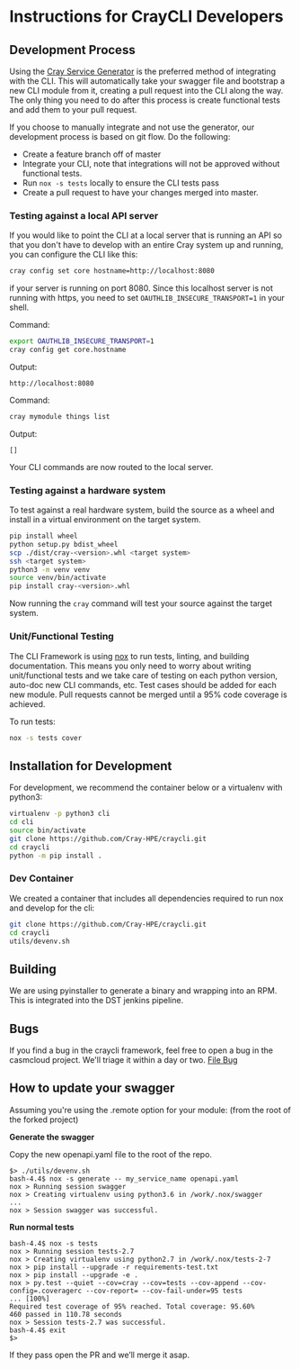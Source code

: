 # Instructions for CrayCLI Developers

## Development Process

Using the [Cray Service Generator](https://github.com/Cray-HPE/cray-generators)
is the preferred method of integrating with the CLI. This will automatically
take your swagger file and bootstrap a new CLI module from it, creating a pull
request into the CLI along the way. The only thing you need to do after this
process is create functional tests and add them to your pull request.

If you choose to manually integrate and not use the generator, our development
process is based on git flow. Do the following:

- Create a feature branch off of master
- Integrate your CLI, note that integrations will not be approved without functional tests.
- Run `nox -s tests` locally to ensure the CLI tests pass
- Create a pull request to have your changes merged into master.

### Testing against a local API server

If you would like to point the CLI at a local server that is running an API so
that you don't have to develop with an entire Cray system up and running, you
can configure the CLI like this:

```bash
cray config set core hostname=http://localhost:8080
```

if your server is running on port 8080. Since this localhost server is not
running with https, you need to set `OAUTHLIB_INSECURE_TRANSPORT=1` in your
shell.

Command:
```bash
export OAUTHLIB_INSECURE_TRANSPORT=1
cray config get core.hostname
```

Output:
```text
http://localhost:8080
```

Command:
```bash
cray mymodule things list
```

Output:
```text
[]
```

Your CLI commands are now routed to the local server.

### Testing against a hardware system

To test against a real hardware system, build the source as a wheel and install
in a virtual environment on the target system.

```bash
pip install wheel
python setup.py bdist_wheel
scp ./dist/cray-<version>.whl <target system>
ssh <target system>
python3 -m venv venv
source venv/bin/activate
pip install cray-<version>.whl
```

Now running the `cray` command will test your source against the target system.

### Unit/Functional Testing

The CLI Framework is using [nox](https://nox.thea.codes/en/stable/) to run
tests, linting, and building documentation. This means you only need to worry
about writing unit/functional tests and we take care of testing on each python
version, auto-doc new CLI commands, etc. Test cases should be added for each new
module. Pull requests cannot be merged until a 95% code coverage is achieved.

To run tests:

```bash
nox -s tests cover
```

## Installation for Development

For development, we recommend the container below or a virtualenv with python3:

```bash
virtualenv -p python3 cli
cd cli
source bin/activate
git clone https://github.com/Cray-HPE/craycli.git
cd craycli
python -m pip install .
```

### Dev Container

We created a container that includes all dependencies required to run nox and
develop for the cli:

```bash
git clone https://github.com/Cray-HPE/craycli.git
cd craycli
utils/devenv.sh
```

## Building

We are using pyinstaller to generate a binary and wrapping into an RPM.
This is integrated into the DST jenkins pipeline.

## Bugs

If you find a bug in the craycli framework, feel free to open a bug in the
casmcloud project.  We'll triage it within a day or two.
[File Bug](https://github.com/Cray-HPE/craycli/issues/new)

## How to update your swagger

Assuming you're using the .remote option for your module: (from the root of the forked project)


__Generate the swagger__

Copy the new openapi.yaml file to the root of the repo.

```
$> ./utils/devenv.sh
bash-4.4$ nox -s generate -- my_service_name openapi.yaml
nox > Running session swagger
nox > Creating virtualenv using python3.6 in /work/.nox/swagger
... 
nox > Session swagger was successful.
```

__Run normal tests__

```
bash-4.4$ nox -s tests
nox > Running session tests-2.7
nox > Creating virtualenv using python2.7 in /work/.nox/tests-2-7
nox > pip install --upgrade -r requirements-test.txt
nox > pip install --upgrade -e .
nox > py.test --quiet --cov=cray --cov=tests --cov-append --cov-config=.coveragerc --cov-report= --cov-fail-under=95 tests
... [100%]
Required test coverage of 95% reached. Total coverage: 95.60%
460 passed in 110.78 seconds
nox > Session tests-2.7 was successful.
bash-4.4$ exit
$>
```

If they pass open the PR and we’ll merge it asap.
